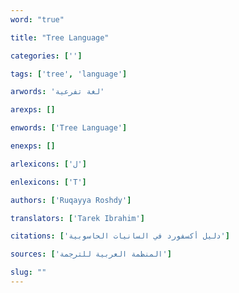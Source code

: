 ```yaml
---
word: "true"

title: "Tree Language"

categories: ['']

tags: ['tree', 'language']

arwords: 'لغة تفرعية'

arexps: []

enwords: ['Tree Language']

enexps: []

arlexicons: ['ل']

enlexicons: ['T']

authors: ['Ruqayya Roshdy']

translators: ['Tarek Ibrahim']

citations: ['دليل أكسفورد في السانيات الحاسوبية']

sources: ['المنظمة العربية للترجمة']

slug: ""
---
```

